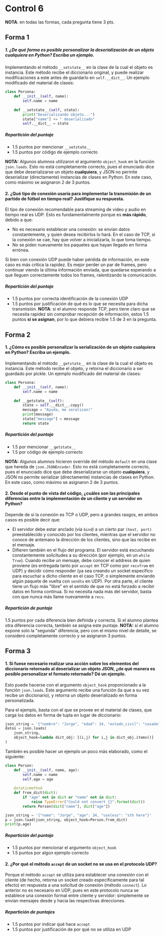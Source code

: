# Control 6

**NOTA**: en todas las formas, cada pregunta tiene 3 pts.

## Forma 1

##### 1. ¿De qué forma es posible personalizar la deserialización de un objeto cualquiera en Python? Escriba un ejemplo.

Implementando el método `__setstate__` en la clase de la cual el objeto es instancia. Este método recibe el diccionario original, y puede realizar modificaciones a este antes de guardarlo en `self.__dict__`.
Un ejemplo modificado del material de clases:

``` python
class Persona:
    def __init__(self, name):
        self.name = name
        
    def __setstate__(self, state):
        print("Deserializando objeto...")
        state["name"] += " deserializado"
        self.__dict__ = state
```

##### Repartición del puntaje
- 1.5 puntos por mencionar `__setstate__`
- 1.5 puntos por código de ejemplo correcto

**NOTA:** Algunos alumnos utilizaron el argumento `object_hook` en la función `json.loads`. Esto no está completamente correcto, pues el enunciado dice que debe deserializarse un objeto **cualquiera**, y JSON no permite deserializar (directamente) instancias de clases en Python. En este caso, como máximo se asignaron 2 de 3 puntos.


#### 2. ¿Qué tipo de conexión usaría para implementar la transmisión de un partido de fútbol en tiempo real? Justifique su respuesta.

El tipo de conexión recomendable para streaming de video y audio en tiempo real es UDP. Esto es fundamentalmente porque es **más rápido**, debido a que:
- No es necesario establecer una conexión: se envían datos constantemente, y quien desea recibirlos lo hará. En el caso de TCP, si la conexión se cae, hay que volver a inicializarla, lo que toma tiempo.
- No se piden nuevamente los paquetes que hayan llegado en forma errónea.

Si bien con conexión UDP puede haber pérdida de información, en este caso es más crítica la rapidez. Es mejor perder un par de frames, pero continuar viendo la última información enviada, que quedarse esperando a que lleguen correctamente todos los frames, ralentizando la comunicación.


##### Repartición del puntaje
- 1.5 puntos por correcta identificación de la conexión UDP
- 1.5 puntos por justificación de qué es lo que se necesita para dicha transmisión. **NOTA**: si el alumno responde TCP, pero tiene claro que se necesita rapidez sin comprobar recepción de información, estos 1.5 puntos **sí se asignan**, por lo que debiera recibie 1.5 de 3 en la pregunta.



## Forma 2

#### 1. ¿Cómo es posible personalizar la serialización de un objeto cualquiera en Python? Escriba un ejemplo.

Implementando el método `__getstate__` en la clase de la cual el objeto es instancia. Este método recibe el objeto, y retorna el diccionario a ser guardado por pickle. Un ejemplo modificado del material de clases:

``` python
class Persona:
    def __init__(self, name):
        self.name = name
        
    def __getstate__(self):
        state = self.__dict__.copy()
        message = "Ayuda, me seralizan!"
        print(message)
        state["message"] = message
        return state
```

##### Repartición del puntaje
- 1.5 por mencionar `__getstate__`
- 1.5 por código de ejemplo correcto

**NOTA:** Algunos alumnos hicieron override del método `default` en una clase que hereda de `json.JSONEncoder`. Esto no está completamente correcto, pues el enunciado dice que debe deserializarse un objeto **cualquiera**, y JSON no permite serializar (directamente) instancias de clases en Python. En este caso, como máximo se asignaron 2 de 3 puntos.


#### 2. Desde el punto de vista del código, ¿cuáles son las principales diferencias entre la implementación de un cliente y un servidor en Python?

Depende de si la conexión es TCP o UDP, pero a grandes rasgos, en ambos casos es posible decir que:
- El servidor debe estar anclado (vía `bind`) a un cierto par `(host, port)` preestablecido y conocido por los clientes, mientras que el servidor no conoce de antemano la dirección de los clientes, sino que las recibe en el mensaje.
- Difieren también en el flujo del programa. El servidor está escuchando constantemente solicitudes a su dirección (por ejemplo, en un `while True`). Cuando recibe un mensaje, debe conocer el address de quien proviene (es entregada tanto por `accept` en TCP como por `recvfrom` en UDP) y decidir cómo responder (ya sea creando un socket específico para escuchar a dicho cliente en el caso TCP, o simplemente enviando algún paquete de vuelta con `sendto` en UDP). Por otra parte, el cliente tiene un flujo más "libre" en el sentido de que no está forzado a recibir datos en forma continua. Si no necesita nada más del servidor, basta con que nunca más llame nuevamente a `recv`.

##### Repartición de puntaje
1.5 puntos por cada diferencia bien definida y correcta. Si el alumno plantea otra diferencia correcta, también se asigna este puntaje.
**NOTA:** si el alumno expone solo la "segunda" diferencia, pero con el mismo nivel de detalle, se consideró completamente correcto y se asignaron 3 puntos.

## Forma 3

#### 1. Si fuese necesario realizar una acción sobre los elementos del diccionario retornado al deserializar un objeto JSON, ¿de qué manera es posible personalizar el formato retornado? Dé un ejemplo.

Esto puede hacerse con el argumento `object_hook` proporcionado a la función `json.loads`. Este argumento recibe una función (la que a su vez recibe un diccionario), y retorna un objeto deserializado en forma personalizada.

Para el ejemplo, basta con el que se provee en el material de clases, que carga los datos en forma de tupla en lugar de diccionario:

``` python
json_string = '{"nombre": "Jorge", "edad": 34, "estado_civil": "casado"}'
datos = json.loads(
    json_string,
    object_hook=lambda dict_obj: [(i,j) for i,j in dict_obj.items()]
)
```

También es posible hacer un ejemplo un poco más elaborado, como el siguiente:
```python
class Person:
    def __init__(self, name, age):
        self.name = name
        self.age = age
    
    @staticmethod
    def from_dict(dict):
        if "age" not in dict or "name" not in dict:
            raise TypeError("Could not convert {}".format(dict))
        return Person(dict["name"], dict["age"])

json_string = '{"name": "Jorge", "age": 34, "useless": "sth here"}'
p = json.load(json_string, object_hook=Person.from_dict)
print(p.age)
```


##### Repartición del puntaje
- 1.5 puntos por mencionar el argumento `object_hook`
- 1.5 puntos por algún ejemplo correcto

#### 2. ¿Por qué el método `accept` de un socket no se usa en el protocolo UDP?

Porque el método `accept` se utiliza para establecer una conexión con el cliente (de hecho, retorna un socket creado específicamente para tal efecto) en respuesta a una solicitud de conexión (método `connect`). Lo anterior no es necesario en UDP, pues en este protocolo nunca se establece una conexión formal entre cliente y servidor: simplemente se envían mensajes desde y hacia las respectivas direcciones.

##### Repartición de puntajes
- 1.5 puntos por indicar qué hace `accept`
- 1.5 puntos por justificación de por qué no se utiliza en UDP


